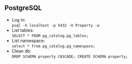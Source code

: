 ## PostgreSQL
- Log in:  
`psql -h localhost -p 5432 -U Property -w`
- List tables:  
`SELECT * FROM pg_catalog.pg_tables;`
- List namespace:  
`select * from pg_catalog.pg_namespace;`
- Clean db:  
`DROP SCHEMA property CASCADE; CREATE SCHEMA property;`
